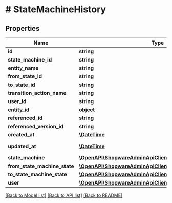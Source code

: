 # # StateMachineHistory

## Properties

Name | Type | Description | Notes
------------ | ------------- | ------------- | -------------
**id** | **string** |  | [optional]
**state_machine_id** | **string** |  |
**entity_name** | **string** |  |
**from_state_id** | **string** |  |
**to_state_id** | **string** |  |
**transition_action_name** | **string** |  | [optional]
**user_id** | **string** |  | [optional]
**entity_id** | **object** |  |
**referenced_id** | **string** |  | [optional]
**referenced_version_id** | **string** |  | [optional]
**created_at** | [**\DateTime**](\DateTime.md) |  | [readonly]
**updated_at** | [**\DateTime**](\DateTime.md) |  | [optional] [readonly]
**state_machine** | [**\OpenAPI\ShopwareAdminApiClient\Model\StateMachine**](StateMachine.md) |  | [optional]
**from_state_machine_state** | [**\OpenAPI\ShopwareAdminApiClient\Model\StateMachineState**](StateMachineState.md) |  | [optional]
**to_state_machine_state** | [**\OpenAPI\ShopwareAdminApiClient\Model\StateMachineState**](StateMachineState.md) |  | [optional]
**user** | [**\OpenAPI\ShopwareAdminApiClient\Model\User**](User.md) |  | [optional]

[[Back to Model list]](../../README.md#models) [[Back to API list]](../../README.md#endpoints) [[Back to README]](../../README.md)
